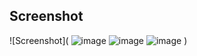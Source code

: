 ## Screenshot
![Screenshot](
![image](https://github.com/user-attachments/assets/6fbfd620-9747-4433-81f2-5d2e60ed93db)
![image](https://github.com/user-attachments/assets/ce749b4e-5d9d-4a0e-8bbf-6a3f75903479)
![image](https://github.com/user-attachments/assets/8290ad3e-8891-4645-ba71-4162091c3550)
)

